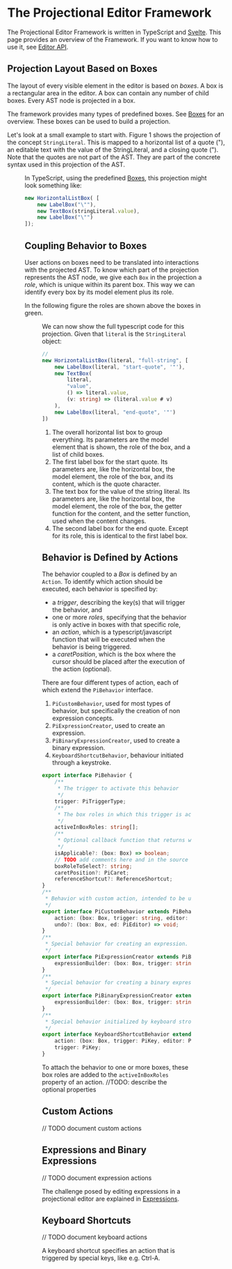 <script>
    import Figure from "../../../lib/figures/Figure.svelte";
</script>

# The Projectional Editor Framework

The Projectional Editor Framework is written in TypeScript and <a href="https://svelte.dev/" target="_blank">
Svelte</a>. This page provides an overview of the Framework. 
If you want to know how to use it, see [Editor API](/030_Developing_a_Language/030_API_Level/010_Editor_API).

## Projection Layout Based on Boxes
The layout of every visible element in the editor is based on *boxes*. A box is a rectangular area
in the editor. A box can contain any number of child boxes. Every AST node is projected in a box.

The framework provides many types of predefined boxes. See 
[Boxes](/060_Under_the_Hood/010_The_Editor_Framework/010_Predefined_Boxes) for an overview.
These boxes can be used to build a projection.

Let's look at a small example to start with. Figure 1 shows the projection of the concept `StringLiteral`. This is mapped to a horizontal list
of a quote ("), an editable text with the value of the StringLiteral, and a closing quote ("). Note
that the quotes are not part of the AST. They are part of the concrete syntax used in this projection
of the AST.

<Figure 
imageName='mapping-example-stringliteral.svg'
caption='Mapping a StringLiteral'
figureNumber={1}
/>

In TypeScript, using the predefined [Boxes](/060_Under_the_Hood/010_The_Editor_Framework/010_Predefined_Boxes), this projection might look something like:

```ts
new HorizontalListBox( [
    new LabelBox("\""),
    new TextBox(stringLiteral.value),
    new LabelBox("\"")
]);
```

## Coupling Behavior to Boxes
User actions on boxes need to be translated into interactions with the projected AST. To know which part of the
projection represents the AST node, we give each `Box` in the projection a *role*, which is unique
within its parent box. This way we can identify every box by its model element plus its role.

In the following figure the roles are shown above the boxes in green.

<Figure
caption='Mapping a StringLiteral with Roles'
imageName='mapping-example-stringliteral-with-roles.svg'
figureNumber={2}
/>

We can now show the full typescript code for this projection. Given that `literal` is the `StringLiteral` object:

```ts
//
new HorizontalListBox(literal, "full-string", [      // <1>
    new LabelBox(literal, "start-quote", '"'),          // <2>
    new TextBox(                                        // <3>
        literal,
        "value",
        () => literal.value,
        (v: string) => (literal.value # v)
    ),
    new LabelBox(literal, "end-quote", '"')             // <4>
])
```

1. The overall horizontal list box to group everything. Its parameters are the model element that is shown, 
   the role of the box, and a list of child boxes.
2. The first label box for the start quote. Its parameters are, like the horizontal box, the model element,
   the role of the box, and its content, which is the quote character.
3. The text box for the value of the string literal. Its parameters are, like the horizontal box, the model element,
   the role of the box, the getter function for the content, and the setter function, used when the content changes.
4. The second label box for the end quote. Except for its role, this is identical to the first label box.

## <a name="defining-actions"></a> Behavior is Defined by Actions

The behavior coupled to a *Box* is defined by an `Action`. To identify which action should be executed,
each behavior is specified by:

* a *trigger*, describing the key(s) that will trigger the behavior, and
* one or more *roles*, specifying that the behavior is only active in boxes with that specific role,
* an *action*,  which is a typescript/javascript function that will be executed when the
behavior is being triggered.
* a *caretPosition*, which is the box where the cursor should be placed after the execution of 
  the action (optional).

There are four different types of action, each of which extend the `PiBehavior` interface.

1. `PiCustomBehavior`, used for most types of behavior, but specifically the creation of non expression concepts.
2. `PiExpressionCreator`, used to create an expression.
3. `PiBinaryExpressionCreator`, used to create a binary expression.
4. `KeyboardShortcutBehavior`, behaviour initiated through a keystroke.

```ts
export interface PiBehavior {
	/**
	 * The trigger to activate this behavior
	 */
	trigger: PiTriggerType;
	/**
	 * The box roles in which this trigger is active
	 */
	activeInBoxRoles: string[];
	/**
	 * Optional callback function that returns whether the trigger is applicable for the specific box.
	 */
	isApplicable?: (box: Box) => boolean;
	// TODO add comments here and in the source code
	boxRoleToSelect?: string;
	caretPosition?: PiCaret;
	referenceShortcut?: ReferenceShortcut;
}
/**
 * Behavior with custom action, intended to be used to create non expression elements.
 */
export interface PiCustomBehavior extends PiBehavior {
	action: (box: Box, trigger: string, editor: PiEditor, propertyName?: string) => PiElement | null;
	undo?: (box: Box, ed: PiEditor) => void;
}
/**
 * Special behavior for creating an expression.
 */
export interface PiExpressionCreator extends PiBehavior {
	expressionBuilder: (box: Box, trigger: string, editor: PiEditor, propertyName?: string) => PiExpression;
}
/**
 * Special behavior for creating a binary expression.
 */
export interface PiBinaryExpressionCreator extends PiBehavior {
	expressionBuilder: (box: Box, trigger: string, editor: PiEditor, propertyName?: string) => PiBinaryExpression;
}
/**
 * Special behavior initialized by keyboard strokes.
 */
export interface KeyboardShortcutBehavior extends PiBehavior {
	action: (box: Box, trigger: PiKey, editor: PiEditor, propertyName?: string) => Promise<PiElement>;
	trigger: PiKey;
}
```

To attach the behavior to one or more boxes, these box roles are added to the `activeInBoxRoles` 
property of an action.
//TODO: describe the optional properties

## Custom Actions
// TODO document custom actions

## Expressions and Binary Expressions
// TODO document expression actions

The challenge posed by editing expressions in a projectional editor are explained 
in [Expressions](/010_Intro/010_Projectional_Editing#expressions).

## Keyboard Shortcuts
// TODO document keyboard actions


A keyboard shortcut specifies an action that is triggered by special keys, like e.g. Ctrl-A.



